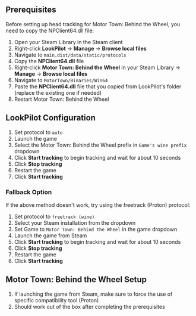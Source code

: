 ## Prerequisites

Before setting up head tracking for Motor Town: Behind the Wheel, you need to copy the NPClient64.dll file:

1. Open your Steam Library in the Steam client
2. Right-click **LookPilot** → **Manage** → **Browse local files**
3. Navigate to `main.dist/data/static/protocols`
4. Copy the **NPClient64.dll** file
5. Right-click **Motor Town: Behind the Wheel** in your Steam Library → **Manage** → **Browse local files**
6. Navigate to `MotorTown/Binaries/Win64`
7. Paste the **NPClient64.dll** file that you copied from LookPilot's folder (replace the existing one if needed)
8. Restart Motor Town: Behind the Wheel

## LookPilot Configuration

1. Set protocol to `auto`
2. Launch the game
3. Select the Motor Town: Behind the Wheel prefix in `Game's wine prefix` dropdown
4. Click **Start tracking** to begin tracking and wait for about 10 seconds
5. Click **Stop tracking**
6. Restart the game
7. Click **Start tracking**

### Fallback Option

If the above method doesn't work, try using the freetrack (Proton) protocol:

1. Set protocol to `freetrack (wine)`
2. Select your Steam installation from the dropdown
3. Set Game to `Motor Town: Behind the Wheel` in the game dropdown
4. Launch the game from Steam
5. Click **Start tracking** to begin tracking and wait for about 10 seconds
6. Click **Stop tracking**
7. Restart the game
8. Click **Start tracking**

## Motor Town: Behind the Wheel Setup

1. If launching the game from Steam, make sure to force the use of specific compatibility tool (Proton)
2. Should work out of the box after completing the prerequisites
